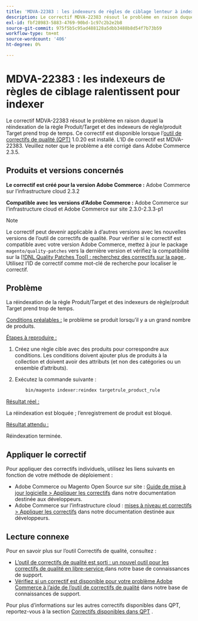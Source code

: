 ```yaml
---
title: 'MDVA-22383 : les indexeurs de règles de ciblage lenteur à indexer'
description: Le correctif MDVA-22383 résout le problème en raison duquel la réindexation de la règle Produit/Target et des indexeurs de règle/produit Target prend trop de temps. Ce correctif est disponible lorsque l’[outil de correctifs de qualité (QPT)](/help/announcements/adobe-commerce-announcements/magento-quality-patches-released-new-tool-to-self-serve-quality-patches.md) 1.0.20 est installé. L’ID de correctif est MDVA-22383. Veuillez noter que le problème a été corrigé dans Adobe Commerce 2.3.5.
exl-id: fbf28983-5883-4769-90bd-1c97c2b2e2b8
source-git-commit: 975f5b5c95ad488128a5dbb3488b8d54f7b73b59
workflow-type: tm+mt
source-wordcount: '406'
ht-degree: 0%

---
```


# MDVA-22383 : les indexeurs de règles de ciblage ralentissent pour indexer

Le correctif MDVA-22383 résout le problème en raison duquel la réindexation de la règle Produit/Target et des indexeurs de règle/produit Target prend trop de temps. Ce correctif est disponible lorsque l’[outil de correctifs de qualité (QPT)](/help/announcements/adobe-commerce-announcements/magento-quality-patches-released-new-tool-to-self-serve-quality-patches.md) 1.0.20 est installé. L’ID de correctif est MDVA-22383. Veuillez noter que le problème a été corrigé dans Adobe Commerce 2.3.5.

## Produits et versions concernés

**Le correctif est créé pour la version Adobe Commerce :** Adobe Commerce sur l’infrastructure cloud 2.3.2

**Compatible avec les versions d’Adobe Commerce :** Adobe Commerce sur l’infrastructure cloud et Adobe Commerce sur site 2.3.0-2.3.3-p1

>[!NOTE]
>
>Le correctif peut devenir applicable à d’autres versions avec les nouvelles versions de l’outil de correctifs de qualité. Pour vérifier si le correctif est compatible avec votre version Adobe Commerce, mettez à jour le package `magento/quality-patches` vers la dernière version et vérifiez la compatibilité sur la [[!DNL Quality Patches Tool] : recherchez des correctifs sur la page ](https://devdocs.magento.com/quality-patches/tool.html#patch-grid). Utilisez l’ID de correctif comme mot-clé de recherche pour localiser le correctif.

## Problème

La réindexation de la règle Produit/Target et des indexeurs de règle/produit Target prend trop de temps.

<u>Conditions préalables :</u> le problème se produit lorsqu’il y a un grand nombre de produits.

<u>Étapes à reproduire :</u>

1. Créez une règle cible avec des produits pour correspondre aux conditions. Les conditions doivent ajouter plus de produits à la collection et doivent avoir des attributs (et non des catégories ou un ensemble d’attributs).
1. Exécutez la commande suivante :

   ```bash
       bin/magento indexer:reindex targetrule_product_rule
   ```

<u>Résultat réel :</u>

La réindexation est bloquée ; l’enregistrement de produit est bloqué.

<u>Résultat attendu :</u>

Réindexation terminée.

## Appliquer le correctif

Pour appliquer des correctifs individuels, utilisez les liens suivants en fonction de votre méthode de déploiement :

* Adobe Commerce ou Magento Open Source sur site : [Guide de mise à jour logicielle > Appliquer les correctifs](https://devdocs.magento.com/guides/v2.4/comp-mgr/patching/mqp.html) dans notre documentation destinée aux développeurs.
* Adobe Commerce sur l’infrastructure cloud : [mises à niveau et correctifs > Appliquer les correctifs](https://devdocs.magento.com/cloud/project/project-patch.html) dans notre documentation destinée aux développeurs.

## Lecture connexe

Pour en savoir plus sur l’outil Correctifs de qualité, consultez :

* [ L’outil de correctifs de qualité est sorti : un nouvel outil pour les correctifs de qualité en libre-service ](/help/announcements/adobe-commerce-announcements/magento-quality-patches-released-new-tool-to-self-serve-quality-patches.md) dans notre base de connaissances de support.
* [Vérifiez si un correctif est disponible pour votre problème Adobe Commerce à l’aide de l’outil de correctifs de qualité](/help/support-tools/patches-available-in-qpt-tool/check-patch-for-magento-issue-with-magento-quality-patches.md) dans notre base de connaissances de support.

Pour plus d’informations sur les autres correctifs disponibles dans QPT, reportez-vous à la section [Correctifs disponibles dans QPT](https://support.magento.com/hc/en-us/sections/360010506631-Patches-available-in-MQP-tool-) .
